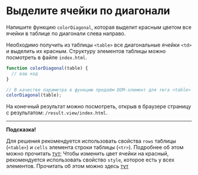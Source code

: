 # Выделите ячейки по диагонали

Напишите функцию `colorDiagonal`, которая выделит красным цветом все ячейки в таблице по диагонали слева направо.

Необходимо получить из таблицы `<table>` все диагональные ячейки `<td>` и выделить их красным.
Структуру элементов таблицы можно посмотреть в файле `index.html`.

```js
function colorDiagonal(table) {
  // ваш код
}

// В качестве параметра в функцию предаём DOM-элемент для тега <table>
colorDiagonal(table);
```
На конечный результат можно посмотреть, открыв в браузере страницу с результатом: `/result.view/index.html`.

***
__Подсказка!__

Для решения рекомендуется использовать свойства `rows` таблицы (`<table>`) 
и `cells` элемента строки таблицы (`<tr>`). 
Подробнее об этом можно прочитать [тут](https://learn.javascript.ru/dom-navigation#dom-navigation-tables);
Чтобы изменить цвет ячейки на красный, рекомендуется использовать свойство `style`, которое есть у всех элементов. 
Прочитать об этом можно здесь [тут](https://learn.javascript.ru/styles-and-classes#element-style)
